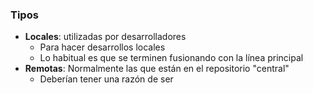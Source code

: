 ### Tipos
* **Locales**: utilizadas por desarrolladores
  * Para hacer desarrollos locales
  * Lo habitual es que se terminen fusionando con la línea principal
* **Remotas**: Normalmente las que están en el repositorio "central"
  * Deberían tener una razón de ser
